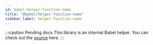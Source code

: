 ```yaml
---
id: babel-helper-function-name
title: "@babel/helper-function-name"
sidebar_label: helper-function-name
---
```


:::caution Pending docs
This library is an internal Babel helper. You can check out the [source](https://github.com/babel/babel/tree/main/packages/babel-helper-function-name) here.
:::
